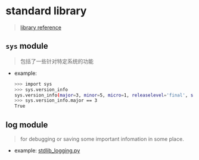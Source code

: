 # standard library

> [library reference](http://docs.python.org/3/library/)

## `sys` module

>包括了一些针对特定系统的功能

- example: 

    ```bash
    >>> import sys
    >>> sys.version_info
    sys.version_info(major=3, minor=5, micro=1, releaselevel='final', serial=0)
    >>> sys.version_info.major == 3
    True
    ```

## log module

> for debugging or saving some important infomation in some place.

- example:
    [stdlib_logging.py](./stdlib_logging.py)